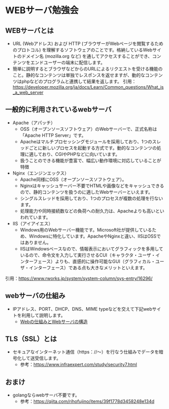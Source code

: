 # WEBサーバ勉強会
## WEBサーバとは
- URL (Webアドレス) および HTTP (ブラウザーがWebページを閲覧するためのプロトコル) を理解するソフトウェアのことです。格納しているWebサイトのドメイン名 (mozilla.org など) を通してアクセスすることができ、コンテンツをエンドユーザーの端末に配信します。
- 簡単に説明するとブラウザなどからのURLによるリクエストを受ける機能のこと。静的なコンテンツは単独でレスポンスを返せますが、動的なコンテンツはphpなどのプログラムと連携して結果を返します。
引用：https://developer.mozilla.org/ja/docs/Learn/Common_questions/What_is_a_web_server
## 一般的に利用されているwebサーバ
- Apache（アパッチ）
  - OSS（オープンソースソフトウェア）のWebサーバーで、正式名称は「Apache HTTP Server」です。
  - Apacheはマルチプロセッシングモジュールを採用しており、1つのスレッドごとに新しいプロセスを起動する方式です。動的なコンテンツの処理に適しており、CGIやPHPなどに向いています。
  - 扱うことのできる機能が豊富で、幅広い動作環境に対応していることが特徴
- Nginx（エンジンエックス）
  - Apache同様にOSS（オープンソースソフトウェア）。
  - Nginxはキャッシュサーバー不要でHTMLや画像などをキャッシュできるので、静的コンテンツを扱うのに適したWebサーバーといえます。
  - シングルスレッドを採用しており、1つのプロセスが複数の処理を行ないます。
  - 処理能力や同時接続数などの負荷への耐久力は、Apacheよりも高いといわれています。
- IIS（アイアイエス）
  - Windows用のWebサーバー機能です。Microsoft社が提供しているため、Windowsに特化しています。ApacheやNginxと違い、IISはOSSではありません。
  - IISはWindowsベースなので、情報表示においてグラフィックを多用しているので、命令文を入力して実行させるCUI（キャラクタ・ユーザ・インターフェース）よりも、直感的に操作可能なGUI（グラフィカル・ユーザ・インターフェース）である点も大きなメリットといえます。

引用：https://www.rworks.jp/system/system-column/sys-entry/16296/

## webサーバの仕組み
- IPアドレス、PORT、DHCP、DNS、MIME typeなどを交えて下記webサイトを利用して説明します。
  - [Webの仕組みとWebサーバの構造](https://atmarkit.itmedia.co.jp/ait/articles/0101/16/news003.html)

## TLS（SSL）とは
- セキュアなインターネット通信（https：//～）を行なう仕組みでデータを暗号化して送受信します。
  - 参考：https://www.infraexpert.com/study/security7.html

## おまけ
- golangならwebサーバ不要です。
  - 参考：https://qiita.com/rihofujino/items/39f1778d3458248e134d
